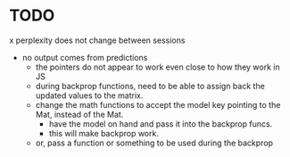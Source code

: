 # TODO

x perplexity does not change between sessions
- no output comes from predictions
    - the pointers do not appear to work even close to how they work in JS
    - during backprop functions, need to be able to assign back the updated values to the matrix.
    - change the math functions to accept the model key pointing to the Mat, instead of the Mat.
        - have the model on hand and pass it into the backprop funcs.
        - this will make backprop work.
    - or, pass a function or something to be used during the backprop
